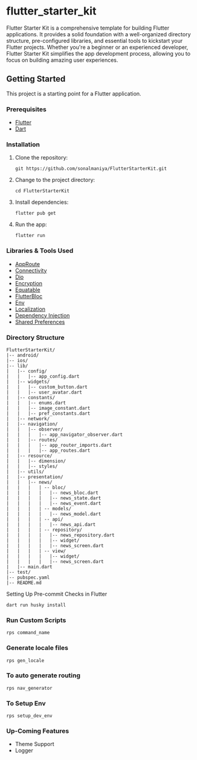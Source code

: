 # flutter_starter_kit

Flutter Starter Kit is a comprehensive template for building Flutter applications. It provides a solid foundation with a well-organized directory structure, pre-configured libraries, and essential tools to kickstart your Flutter projects. Whether you're a beginner or an experienced developer, Flutter Starter Kit simplifies the app development process, allowing you to focus on building amazing user experiences.

## Getting Started

This project is a starting point for a Flutter application.

### Prerequisites

- [Flutter](https://flutter.dev/docs/get-started/install)
- [Dart](https://dart.dev/get-dart)

### Installation

1. Clone the repository:

    ```
    git https://github.com/sonalmaniya/FlutterStarterKit.git
    ```

2. Change to the project directory:

    ```
    cd FlutterStarterKit
    ```

3. Install dependencies:

     ```
    flutter pub get
    ```

4. Run the app:

    ```
    flutter run
    ```

### Libraries & Tools Used

- [AppRoute](https://pub.dev/packages/auto_route)
- [Connectivity](https://pub.dev/packages/connectivity_plus)
- [Dio](https://github.com/flutterchina/dio)
- [Encryption](https://pub.dev/packages/encrypt)
- [Equatable](https://pub.dev/packages/equatable)
- [FlutterBloc](https://pub.dev/packages/flutter_bloc)
- [Env](https://pub.dev/packages/flutter_dotenv)
- [Localization](https://pub.dev/packages/flutter_localization)
- [Dependency Injection](https://pub.dev/packages/get_it)
- [Shared Preferences](https://pub.dev/packages/shared_preferences)


### Directory Structure

```
FlutterStarterKit/
|-- android/
|-- ios/
|-- lib/
|   |-- config/
|   |   |-- app_config.dart
|   |-- widgets/
|   |   |-- custom_button.dart
|   |   |-- user_avatar.dart
|   |-- constants/
|   |   |-- enums.dart
|   |   |-- image_constant.dart
|   |   |-- pref_constants.dart
|   |-- network/
|   |-- navigation/
|   |   |-- observer/
|   |   |   |-- app_navigator_observer.dart
|   |   |-- routes/
|   |   |   |-- app_router_imports.dart
|   |   |   |-- app_routes.dart
|   |-- resource/
|   |   |-- dimension/
|   |   |-- styles/
|   |-- utils/
|   |-- presentation/
|   |   |-- news/
|   |   |   | -- bloc/
|   |   |   |   |-- news_bloc.dart
|   |   |   |   |-- news_state.dart
|   |   |   |   |-- news_event.dart
|   |   |   | -- models/
|   |   |   |   |-- news_model.dart
|   |   |   | -- api/
|   |   |   |   |-- news_api.dart
|   |   |   | -- repository/
|   |   |   |   |-- news_repository.dart
|   |   |   |   |-- widget/
|   |   |   |   |-- news_screen.dart
|   |   |   | -- view/
|   |   |   |   |-- widget/
|   |   |   |   |-- news_screen.dart
|   |-- main.dart
|-- test/
|-- pubspec.yaml
|-- README.md
```

Setting Up Pre-commit Checks in Flutter

```
dart run husky install
```

### Run Custom Scripts

```
rps command_name
```

### Generate locale files

```
rps gen_locale
```

### To auto generate routing

```
rps nav_generator
```

### To Setup Env

```
rps setup_dev_env
```

### Up-Coming Features

- Theme Support
- Logger
